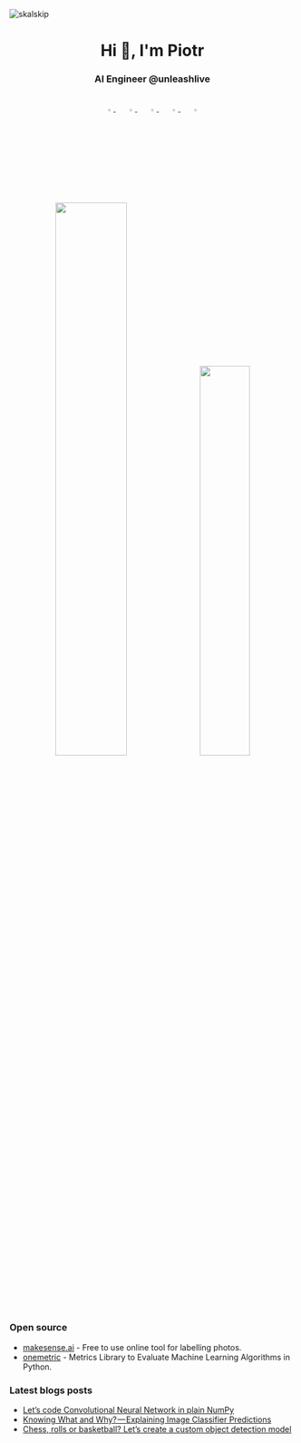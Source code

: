 <p align="left"> <img src="https://komarev.com/ghpvc/?username=skalskip" alt="skalskip" /> </p>

<h1 align="center">Hi 👋, I'm Piotr</h1>
<h3 align="center">AI Engineer @unleashlive</h3>

<br/>

<div align="center">
    <a href="https://dev.to/skalskip">
        <img src="https://cdn.jsdelivr.net/npm/simple-icons@3.0.1/icons/dev-dot-to.svg" width="3%"/>
    </a>
    <img width="3%" />
    <a href="https://twitter.com/piotrskalski92">
        <img src="https://cdn.jsdelivr.net/npm/simple-icons@3.0.1/icons/twitter.svg" width="3%"/>
    </a>
    <img width="3%" />
    <a href="https://linkedin.com/in/piotr-skalski-36b5b4122">
        <img src="https://cdn.jsdelivr.net/npm/simple-icons@3.0.1/icons/linkedin.svg" width="3%"/>
    </a>
    <img width="3%" />
    <a href="https://kaggle.com/skalskip">
        <img src="https://cdn.jsdelivr.net/npm/simple-icons@3.0.1/icons/kaggle.svg" width="3%"/>
    </a>
    <img width="3%" />
    <a href="https://medium.com/@piotr.skalski92">
        <img src="https://cdn.jsdelivr.net/npm/simple-icons@3.0.1/icons/medium.svg" width="3%" />
    </a>
</div>

<br/>
<br/>

<p align="center">
<img width="50%" src=https://github-readme-stats.vercel.app/api?username=skalskip&count_private=true&show_icons=true&include_all_commits=false&hide_border=true&hide_title=true />
<img width="42%" src="https://github-readme-streak-stats.herokuapp.com?user=SkalskiP&hide_border=true" />
</p>

### Open source

- [makesense.ai](https://www.makesense.ai/) - Free to use online tool for labelling photos.
- [onemetric](https://skalskip.github.io/onemetric/) - Metrics Library to Evaluate Machine Learning Algorithms in Python.

### Latest blogs posts
<!-- BLOG-POST-LIST:START -->
- [Let’s code Convolutional Neural Network in plain NumPy](https://towardsdatascience.com/lets-code-convolutional-neural-network-in-plain-numpy-ce48e732f5d5?source=rss-11b65705ec0------2)
- [Knowing What and Why? — Explaining Image Classifier Predictions](https://towardsdatascience.com/knowing-what-and-why-explaining-image-classifier-predictions-680a15043bad?source=rss-11b65705ec0------2)
- [Chess, rolls or basketball? Let’s create a custom object detection model](https://towardsdatascience.com/chess-rolls-or-basketball-lets-create-a-custom-object-detection-model-ef53028eac7d?source=rss-11b65705ec0------2)
<!-- BLOG-POST-LIST:END -->

<br/>

<!-- <p align="center">
  <img src="./icons/aws.svg" alt="aws" width="40" height="40"/> 
  <img src="https://www.vectorlogo.zone/logos/microsoft_azure/microsoft_azure-icon.svg" alt="azure" width="40" height="40"/> 
  <img src="./icons/docker.svg" alt="docker" width="40" height="40"/> 
  <img src="./icons/typescript.svg" alt="typescript" width="40" height="40"/>
  <img src="./icons/react.svg" alt="react" width="40" height="40"/> 
  <img src="./icons/redux.svg" alt="redux" width="40" height="40"/>
  <img src="./icons/python.svg" alt="python" width="40" height="40"/>
  <img src="https://www.vectorlogo.zone/logos/opencv/opencv-icon.svg" alt="opencv" width="40" height="40"/> 
  <img src="https://www.vectorlogo.zone/logos/pytorch/pytorch-icon.svg" alt="pytorch" width="40" height="40"/>
  <img src="https://www.vectorlogo.zone/logos/tensorflow/tensorflow-icon.svg" alt="tensorflow" width="40" height="40"/> 
  <img src="./icons/scala.svg" alt="scala" width="40" height="40"/>
</p>  -->


